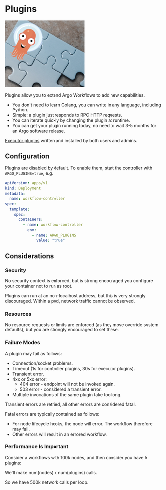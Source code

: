 # Plugins

![Plugins](assets/plugins.png)

Plugins allow you to extend Argo Workflows to add new capabilities.

* You don't need to learn Golang, you can write in any language, including Python.
* Simple: a plugin just responds to RPC HTTP requests.
* You can iterate quickly by changing the plugin at runtime.
* You can get your plugin running today, no need to wait 3-5 months for an Argo software release.

[Executor plugins](executor_plugins.md) written and installed by both users and admins.

## Configuration

Plugins are disabled by default. To enable them, start the controller with `ARGO_PLUGINS=true`, e.g.

```yaml
apiVersion: apps/v1
kind: Deployment
metadata:
  name: workflow-controller
spec:
  template:
    spec:
      containers:
        - name: workflow-controller
          env:
            - name: ARGO_PLUGINS
              value: "true"
```

## Considerations

### Security

No security context is enforced, but is strong encouraged you configure your container not to run as root.

Plugins can run at an non-localhost address, but this is very strongly discouraged. Within a pod, network traffic cannot
be observed.

### Resources

No resource requests or limits are enforced (as they move override system defaults), but you are strongly encouraged to
set these.

### Failure Modes

A plugin may fail as follows:

* Connection/socket problems.
* Timeout (1s for controller plugins, 30s for executor plugins).
* Transient error.
* 4xx or 5xx error:
    * 404 error - endpoint will not be invoked again.
    * 503 error - considered a transient error.
* Multiple invocations of the same plugin take too long.

Transient errors are retried, all other errors are considered fatal.

Fatal errors are typically contained as follows:

* For node lifecycle hooks, the node will error. The workflow therefore may fail.
* Other errors will result in an errored workflow.

### Performance Is Important

Consider a workflows with 100k nodes, and then consider you have 5 plugins:

We'll make num(nodes) x num(plugins) calls.

So we have 500k network calls per loop. 
